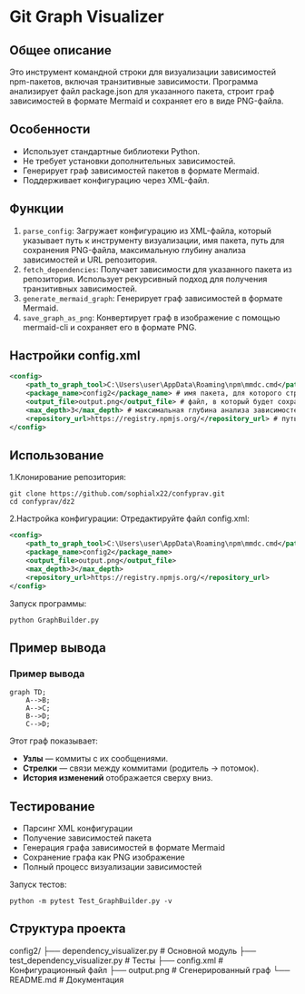 # Git Graph Visualizer #

## Общее описание ##
Это инструмент командной строки для визуализации зависимостей npm-пакетов, включая транзитивные зависимости. Программа анализирует файл package.json для указанного пакета, строит граф зависимостей в формате Mermaid и сохраняет его в виде PNG-файла.

## Особенности ##
- Использует стандартные библиотеки Python.
- Не требует установки дополнительных зависимостей.
- Генерирует граф зависимостей пакетов в формате Mermaid.
- Поддерживает конфигурацию через XML-файл.

## Функции ##
1. <code>parse_config</code>: Загружает конфигурацию из XML-файла, который указывает путь к инструменту визуализации, имя пакета, путь для сохранения PNG-файла, максимальную глубину анализа зависимостей и URL репозитория.
2. <code>fetch_dependencies</code>: Получает зависимости для указанного пакета из репозитория. Использует рекурсивный подход для получения транзитивных зависимостей.
3. <code>generate_mermaid_graph</code>: Генерирует граф зависимостей в формате Mermaid.
4. <code>save_graph_as_png</code>: Конвертирует граф в изображение с помощью mermaid-cli и сохраняет его в формате PNG.

## Настройки config.xml ##
```xml
<config>
    <path_to_graph_tool>C:\Users\user\AppData\Roaming\npm\mmdc.cmd</path_to_graph_tool> # путь к Mermaid CLI
    <package_name>config2</package_name> # имя пакета, для которого строится граф 
    <output_file>output.png</output_file> # файл, в который будет сохранён изображённый граф 
    <max_depth>3</max_depth> # максимальная глубина анализа зависимостей
    <repository_url>https://registry.npmjs.org/</repository_url> # путь к git репозиторию, из которого будут извлечены данные о зависимостях
</config>
``````
## Использование ##

1.Клонирование репозитория:
<pre><code>git clone https://github.com/sophialx22/confyprav.git
cd confyprav/dz2 </code></pre>
2.Настройка конфигурации:
Отредактируйте файл config.xml:
```xml
<config>
    <path_to_graph_tool>C:\Users\user\AppData\Roaming\npm\mmdc.cmd</path_to_graph_tool> 
    <package_name>config2</package_name> 
    <output_file>output.png</output_file>
    <max_depth>3</max_depth> 
    <repository_url>https://registry.npmjs.org/</repository_url>
</config>
``````
Запуск программы:
<pre><code>python GraphBuilder.py </code></pre>

## Пример вывода ##

### Пример вывода

```mermaid
graph TD;
    A-->B;
    A-->C;
    B-->D;
    C-->D;
``````
Этот граф показывает:

- **Узлы** — коммиты с их сообщениями.
- **Стрелки** — связи между коммитами (родитель → потомок).
- **История изменений** отображается сверху вниз.

## Тестирование ##
- Парсинг XML конфигурации
- Получение зависимостей пакета
- Генерация графа зависимостей в формате Mermaid
- Сохранение графа как PNG изображение
- Полный процесс визуализации зависимостей

Запуск тестов:
<pre><code>python -m pytest Test_GraphBuilder.py -v</code></pre>

## Структура проекта ##
config2/
├── dependency_visualizer.py    # Основной модуль
├── test_dependency_visualizer.py # Тесты
├── config.xml                  # Конфигурационный файл
├── output.png                  # Сгенерированный граф
└── README.md                   # Документация
